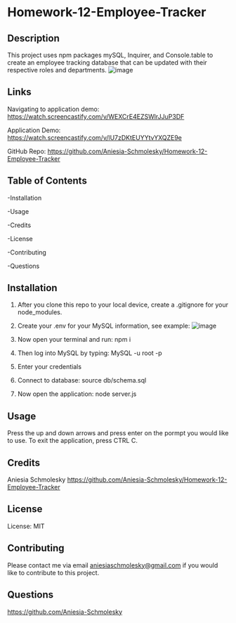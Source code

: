 # Homework-12-Employee-Tracker

## Description
This project uses npm packages mySQL, Inquirer, and Console.table to create an employee tracking database that can be updated with their respective roles and departments.
![image](https://user-images.githubusercontent.com/85134150/140675963-6574e358-7a86-49b1-b0ce-e4cdf81afc4e.png)

## Links
Navigating to application demo: https://watch.screencastify.com/v/WEXCrE4EZSWlrJJuP3DF

Application Demo: https://watch.screencastify.com/v/lU7zDKtEUYYtvYXQZE9e

GitHub Repo: https://github.com/Aniesia-Schmolesky/Homework-12-Employee-Tracker

## Table of Contents
-Installation

-Usage

-Credits

-License

-Contributing

-Questions

## Installation
1. After you clone this repo to your local device, create a .gitignore for your node_modules. 
2. Create your .env for your MySQL information, see example:
![image](https://user-images.githubusercontent.com/85134150/140676575-34b08426-8806-4ce3-8c06-8cb6d5551d6c.png)

3. Now open your terminal and run:  npm i
4. Then log into MySQL by typing: MySQL -u root -p
5. Enter your credentials
6. Connect to database: source db/schema.sql
7. Now open the application: node server.js

## Usage
Press the up and down arrows and press enter on the pormpt you would like to use. To exit the application, press CTRL C.

## Credits
Aniesia Schmolesky
https://github.com/Aniesia-Schmolesky/Homework-12-Employee-Tracker

## License
License: MIT

## Contributing
Please contact me via email aniesiaschmolesky@gmail.com if you would like to contribute to this project.

## Questions
https://github.com/Aniesia-Schmolesky


